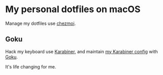 # My personal dotfiles on macOS

Manage my dotfiles use [chezmoi](https://github.com/twpayne/chezmoi).

## Goku

Hack my keyboard use [Karabiner](https://github.com/pqrs-org/Karabiner-Elements), and maintain [my Karabiner config](./dot_config/karabiner.edn) with [Goku](https://github.com/yqrashawn/GokuRakuJoudo).

It's life changing for me.

